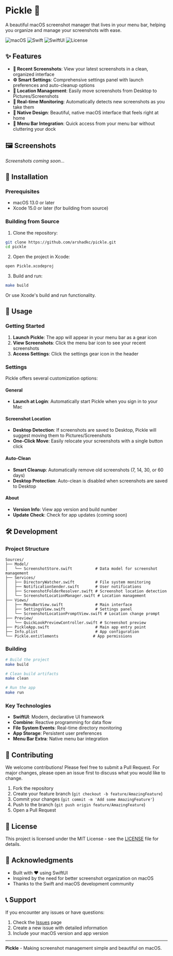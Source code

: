 # Pickle 🥒

A beautiful macOS screenshot manager that lives in your menu bar, helping you organize and manage your screenshots with ease.

![macOS](https://img.shields.io/badge/macOS-13.0+-blue.svg)
![Swift](https://img.shields.io/badge/Swift-5.9+-orange.svg)
![SwiftUI](https://img.shields.io/badge/SwiftUI-4.0+-green.svg)
![License](https://img.shields.io/badge/License-MIT-yellow.svg)

## ✨ Features

- **📸 Recent Screenshots**: View your latest screenshots in a clean, organized interface
- **⚙️ Smart Settings**: Comprehensive settings panel with launch preferences and auto-cleanup options
- **📁 Location Management**: Easily move screenshots from Desktop to Pictures/Screenshots
- **🔄 Real-time Monitoring**: Automatically detects new screenshots as you take them
- **🎨 Native Design**: Beautiful, native macOS interface that feels right at home
- **🚀 Menu Bar Integration**: Quick access from your menu bar without cluttering your dock

## 🖼️ Screenshots

*Screenshots coming soon...*

## 🚀 Installation

### Prerequisites

- macOS 13.0 or later
- Xcode 15.0 or later (for building from source)

### Building from Source

1. Clone the repository:
```bash
git clone https://github.com/arshadkc/pickle.git
cd pickle
```

2. Open the project in Xcode:
```bash
open Pickle.xcodeproj
```

3. Build and run:
```bash
make build
```

Or use Xcode's build and run functionality.

## 📖 Usage

### Getting Started

1. **Launch Pickle**: The app will appear in your menu bar as a gear icon
2. **View Screenshots**: Click the menu bar icon to see your recent screenshots
3. **Access Settings**: Click the settings gear icon in the header

### Settings

Pickle offers several customization options:

#### General
- **Launch at Login**: Automatically start Pickle when you sign in to your Mac

#### Screenshot Location
- **Desktop Detection**: If screenshots are saved to Desktop, Pickle will suggest moving them to Pictures/Screenshots
- **One-Click Move**: Easily relocate your screenshots with a single button click

#### Auto-Clean
- **Smart Cleanup**: Automatically remove old screenshots (7, 14, 30, or 60 days)
- **Desktop Protection**: Auto-clean is disabled when screenshots are saved to Desktop

#### About
- **Version Info**: View app version and build number
- **Update Check**: Check for app updates (coming soon)

## 🛠️ Development

### Project Structure

```
Sources/
├── Model/
│   └── ScreenshotStore.swift          # Data model for screenshot management
├── Services/
│   ├── DirectoryWatcher.swift         # File system monitoring
│   ├── NotificationSender.swift       # User notifications
│   ├── ScreenshotFolderResolver.swift # Screenshot location detection
│   └── ScreenshotLocationManager.swift # Location management
├── Views/
│   ├── MenuBarView.swift              # Main interface
│   ├── SettingsView.swift             # Settings panel
│   └── ScreenshotLocationPromptView.swift # Location change prompt
├── Preview/
│   └── QuickLookPreviewController.swift # Screenshot preview
├── PickleApp.swift                    # Main app entry point
├── Info.plist                         # App configuration
└── Pickle.entitlements               # App permissions
```

### Building

```bash
# Build the project
make build

# Clean build artifacts
make clean

# Run the app
make run
```

### Key Technologies

- **SwiftUI**: Modern, declarative UI framework
- **Combine**: Reactive programming for data flow
- **File System Events**: Real-time directory monitoring
- **App Storage**: Persistent user preferences
- **Menu Bar Extra**: Native menu bar integration

## 🤝 Contributing

We welcome contributions! Please feel free to submit a Pull Request. For major changes, please open an issue first to discuss what you would like to change.

1. Fork the repository
2. Create your feature branch (`git checkout -b feature/AmazingFeature`)
3. Commit your changes (`git commit -m 'Add some AmazingFeature'`)
4. Push to the branch (`git push origin feature/AmazingFeature`)
5. Open a Pull Request

## 📝 License

This project is licensed under the MIT License - see the [LICENSE](LICENSE) file for details.

## 🙏 Acknowledgments

- Built with ❤️ using SwiftUI
- Inspired by the need for better screenshot organization on macOS
- Thanks to the Swift and macOS development community

## 📞 Support

If you encounter any issues or have questions:

1. Check the [Issues](https://github.com/arshadkc/pickle/issues) page
2. Create a new issue with detailed information
3. Include your macOS version and app version

---

**Pickle** - Making screenshot management simple and beautiful on macOS.
